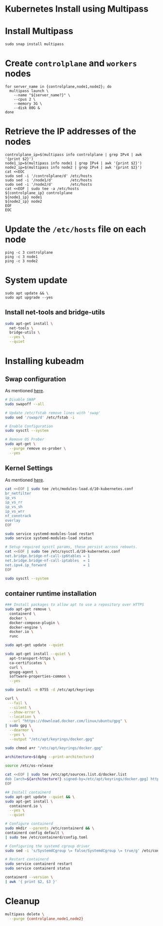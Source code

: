# Kubernetes Install using Multipass

# Install Multipass

```
sudo snap install multipass
```

# Create `controlplane` and `workers` nodes

```
for server_name in {controlplane,node1,node2}; do
  multipass launch \
    --name "${server_name?}" \
    --cpus 2 \
    --memory 3G \
    --disk 80G &
done
```

# Retrieve the IP addresses of the nodes

```
controlplane_ip=$(multipass info controlplane | grep IPv4 | awk '{print $2}')
node1_ip=$(multipass info node1 | grep IPv4 | awk '{print $2}')
node2_ip=$(multipass info node2 | grep IPv4 | awk '{print $2}')
cat <<EOC
sudo sed -i '/controlplane/d' /etc/hosts
sudo sed -i '/node1/d'        /etc/hosts
sudo sed -i '/node2/d'        /etc/hosts
cat <<EOF | sudo tee -a /etc/hosts
${controlplane_ip} controlplane
${node1_ip} node1
${node2_ip} node2
EOF
EOC
```

# Update the `/etc/hosts` file on each node

```
ping -c 3 controlplane
ping -c 3 node1
ping -c 3 node2
```

# System update

```
sudo apt update && \
sudo apt upgrade --yes
```

## Install net-tools and bridge-utils

```bash
sudo apt-get install \
  net-tools \
  bridge-utils \
  --yes \
  --quiet 
```

# Installing kubeadm

## Swap configuration 

As mentioned [here](https://kubernetes.io/docs/setup/production-environment/tools/kubeadm/install-kubeadm/#swap-configuration).

```bash
# Disable SWAP
sudo swapoff --all

# Update /etc/fstab remove lines with 'swap'
sudo sed '/swap/d' /etc/fstab -i

# Enable Configuration
sudo sysctl --system

# Remove OS Prober
sudo apt-get \
  --purge remove os-prober \
  --yes
```

## Kernel Settings

As mentioned [here](https://kubernetes.io/docs/setup/production-environment/container-runtimes/#install-and-configure-prerequisites).

```bash
cat <<EOF | sudo tee /etc/modules-load.d/10-kubernetes.conf
br_netfilter
ip_vs
ip_vs_rr
ip_vs_sh
ip_vs_wrr
nf_conntrack
overlay
EOF

sudo service systemd-modules-load restart
sudo service systemd-modules-load status

# Setup required sysctl params, these persist across reboots.
cat <<EOF | sudo tee /etc/sysctl.d/10-kubernetes.conf
net.bridge.bridge-nf-call-ip6tables = 1
net.bridge.bridge-nf-call-iptables  = 1
net.ipv4.ip_forward                 = 1
EOF

sudo sysctl --system
```

## container runtime installation

```bash
### Install packages to allow apt to use a repository over HTTPS
sudo apt-get remove \
  containerd \
  docker \
  docker-compose-plugin \
  docker-engine \
  docker.io \
  runc

sudo apt-get update --quiet

sudo apt-get install --quiet \
  apt-transport-https \
  ca-certificates \
  curl \
  gnupg-agent \
  software-properties-common \
  --yes

sudo install -m 0755 -d /etc/apt/keyrings

curl \
  --fail \
  --silent \
  --show-error \
  --location \
  --url "https://download.docker.com/linux/ubuntu/gpg" \
| sudo gpg \
  --dearmor \
  --yes \
  --output "/etc/apt/keyrings/docker.gpg"

sudo chmod a+r "/etc/apt/keyrings/docker.gpg"

architecture=$(dpkg --print-architecture)
  
source /etc/os-release

cat <<EOF | sudo tee /etc/apt/sources.list.d/docker.list
deb [arch=${architecture?} signed-by=/etc/apt/keyrings/docker.gpg] https://download.docker.com/linux/ubuntu ${VERSION_CODENAME?} stable
EOF

## Install containerd
sudo apt-get update --quiet && \
sudo apt-get install \
  containerd.io \
  --yes \
  --quiet

# Configure containerd
sudo mkdir --parents /etc/containerd && \
containerd config default \
| sudo tee /etc/containerd/config.toml

# Configuring the systemd cgroup driver
sudo sed -i 's/SystemdCgroup \= false/SystemdCgroup \= true/g' /etc/containerd/config.toml

# Restart containerd
sudo service containerd restart
sudo service containerd status

containerd --version \
| awk '{ print $2, $3 }'
```

# Cleanup

```bash
multipass delete \
  --purge {controlplane,node1,node2}
```
